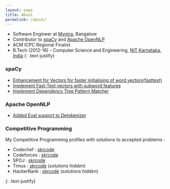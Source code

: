 ```yaml
---
layout: page
title: About
permalink: /about/
---
```


* Software Engineer at [Myntra](http://www.myntra.com), Bangalore
* Contributor to [spaCy](https://spacy.io/) and [Apache OpenNLP](https://opennlp.apache.org/)
* ACM ICPC Regional Finalist
* B.Tech (2012-16) - Computer Science and Engineering, [NIT Karnataka, India](http://www.nitk.ac.in)
{: .text-justify}

### spaCy
* [Enhancement for Vectors for faster initialising of word vectors(fasttext)](https://github.com/explosion/spaCy/pull/2170)
* [Implement Fast-Text vectors with subword features](https://github.com/explosion/spaCy/pull/2247)
* [Implement Dependency Tree Pattern Matcher](https://github.com/explosion/spaCy/commit/356af7b0a18fdef2a8761c4b99983fa9445ebe0c)

### Apache OpenNLP
* [Added Eval support to Detokenizer](https://github.com/apache/opennlp/pull/308)

### Competitive Programming

My Competitive Programming profiles with solutions to accepted problems :<br>
* Codechef : <a href='/about/codechef'>skrcode</a> <br>
* Codeforces : <a href='/about/codeforces'>skrcode</a> <br>
* SPOJ : <a href='/about/spoj'>skrcode</a> <br>
* Timus : <a href='http://acm.timus.ru/author.aspx?id=167645'>skrcode</a> (_solutions hidden_) <br> 
* HackerRank : <a href='https://www.hackerrank.com/skrcode'>skrcode</a> (_solutions hidden_) <br>





{: .text-justify}
